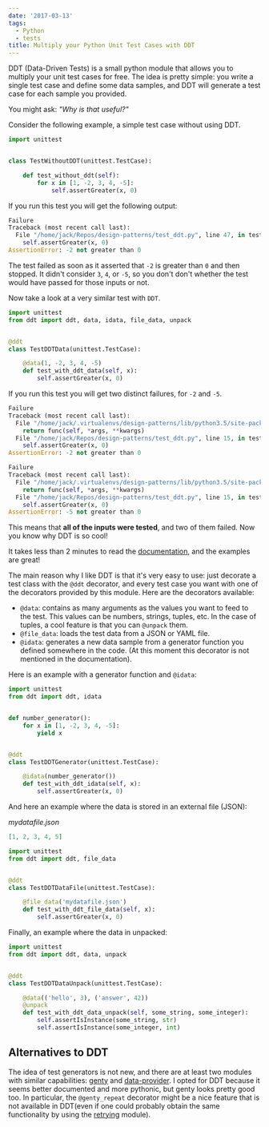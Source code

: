 ```yaml
---
date: '2017-03-13'
tags:
  - Python
  - tests
title: Multiply your Python Unit Test Cases with DDT
---
```


DDT (Data-Driven Tests) is a small python module that allows you to multiply your unit test cases for free.
The idea is pretty simple: you write a single test case and define some data samples, and DDT will generate a test case for each sample you provided.

You might ask: _"Why is that useful?"_

Consider the following example, a simple test case without using DDT.

```python
import unittest


class TestWithoutDDT(unittest.TestCase):

    def test_without_ddt(self):
        for x in [1, -2, 3, 4, -5]:
            self.assertGreater(x, 0)
```

If you run this test you will get the following output:

```python
Failure
Traceback (most recent call last):
  File "/home/jack/Repos/design-patterns/test_ddt.py", line 47, in test_without_ddt
    self.assertGreater(x, 0)
AssertionError: -2 not greater than 0
```

The test failed as soon as it asserted that `-2` is greater than `0` and then stopped. It didn't consider `3`, `4`, or `-5`, so you don't don't whether the test would have passed for those inputs or not.

Now take a look at a very similar test with `DDT`.

```python
import unittest
from ddt import ddt, data, idata, file_data, unpack


@ddt
class TestDDTData(unittest.TestCase):

    @data(1, -2, 3, 4, -5)
    def test_with_ddt_data(self, x):
        self.assertGreater(x, 0)
```

If you run this test you will get two distinct failures, for `-2` and `-5`.

```python
Failure
Traceback (most recent call last):
  File "/home/jack/.virtualenvs/design-patterns/lib/python3.5/site-packages/ddt.py", line 139, in wrapper
    return func(self, *args, **kwargs)
  File "/home/jack/Repos/design-patterns/test_ddt.py", line 15, in test_with_ddt_data
    self.assertGreater(x, 0)
AssertionError: -2 not greater than 0

Failure
Traceback (most recent call last):
  File "/home/jack/.virtualenvs/design-patterns/lib/python3.5/site-packages/ddt.py", line 139, in wrapper
    return func(self, *args, **kwargs)
  File "/home/jack/Repos/design-patterns/test_ddt.py", line 15, in test_with_ddt_data
    self.assertGreater(x, 0)
AssertionError: -5 not greater than 0
```

This means that **all of the inputs were tested**, and two of them failed. Now you know why DDT is so cool!

It takes less than 2 minutes to read the [documentation](https://ddt.readthedocs.io/en/latest/example.html), and the examples are great!

The main reason why I like DDT is that it's very easy to use: just decorate a test class with the `@ddt` decorator, and every test case you want with one of the decorators provided by this module. Here are the decorators available:

- `@data`: contains as many arguments as the values you want to feed to the test. This values can be numbers, strings, tuples, etc. In the case of tuples, a cool feature is that you can `@unpack` them.
- `@file_data`: loads the test data from a JSON or YAML file.
- `@idata`: generates a new data sample from a generator function you defined somewhere in the code. (At this moment this decorator is not mentioned in the documentation).

Here is an example with a generator function and `@idata`:

```python
import unittest
from ddt import ddt, idata


def number_generator():
    for x in [1, -2, 3, 4, -5]:
        yield x


@ddt
class TestDDTGenerator(unittest.TestCase):

    @idata(number_generator())
    def test_with_ddt_idata(self, x):
        self.assertGreater(x, 0)
```

And here an example where the data is stored in an external file (JSON):

_mydatafile.json_

```json
[1, 2, 3, 4, 5]
```

```python
import unittest
from ddt import ddt, file_data


@ddt
class TestDDTDataFile(unittest.TestCase):

    @file_data('mydatafile.json')
    def test_with_ddt_file_data(self, x):
        self.assertGreater(x, 0)
```

Finally, an example where the data in unpacked:

```python
import unittest
from ddt import ddt, data, unpack


@ddt
class TestDDTDataUnpack(unittest.TestCase):

    @data(('hello', 3), ('answer', 42))
    @unpack
    def test_with_ddt_data_unpack(self, some_string, some_integer):
        self.assertIsInstance(some_string, str)
        self.assertIsInstance(some_integer, int)
```

## Alternatives to DDT

The idea of test generators is not new, and there are at least two modules with similar capabilities: [genty](https://github.com/box/genty/blob/master/README.rst) and [data-provider](https://pypi.python.org/pypi/unittest-data-provider/1.0.0). I opted for DDT because it seems better documented and more pythonic, but genty looks pretty good too. In particular, the `@genty_repeat` decorator might be a nice feature that is not available in DDT(even if one could probably obtain the same functionality by using the [retrying](https://pypi.python.org/pypi/retrying) module).
